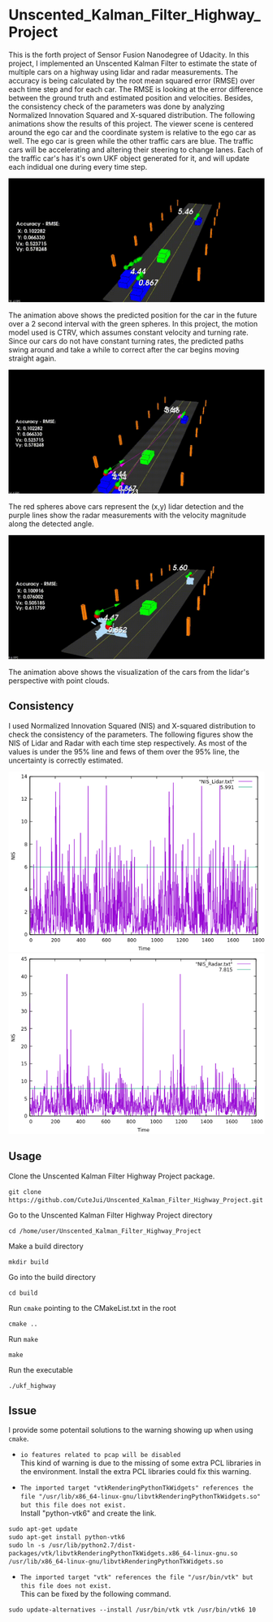 # Unscented_Kalman_Filter_Highway_Project
This is the forth project of Sensor Fusion Nanodegree of Udacity. In this project, I implemented an Unscented Kalman Filter to estimate the state of multiple cars on a highway using lidar and radar measurements. The accuracy is being calculated by the root mean squared error (RMSE) over each time step and for each car. The RMSE is looking at the error difference between the ground truth and estimated position and velocities. Besides, the consistency check of the parameters was done by analyzing Normalized Innovation Squared and X-squared distribution. The following animations show the results of this project. The viewer scene is centered around the ego car and the coordinate system is relative to the ego car as well. The ego car is green while the other traffic cars are blue. The traffic cars will be accelerating and altering their steering to change lanes. Each of the traffic car's has it's own UKF object generated for it, and will update each indidual one during every time step.

<img src="readme_resource/highway_1.gif">

The animation above shows the predicted position for the car in the future over a 2 second interval with the green spheres. In this project, the motion model used is CTRV, which assumes constant velocity and turning rate. Since our cars do not have constant turning rates, the predicted paths swing around and take a while to correct after the car begins moving straight again.

<img src="readme_resource/highway_2.gif">

The red spheres above cars represent the (x,y) lidar detection and the purple lines show the radar measurements with the velocity magnitude along the detected angle.

<img src="readme_resource/highway_3.gif">

The animation above shows the visualization of the cars from the lidar's perspective with point clouds.

## Consistency
I used Normalized Innovation Squared (NIS) and X-squared distribution to check the consistency of the parameters. The following figures show the NIS of Lidar and Radar with each time step respectively. As most of the values is under the 95% line and fews of them over the 95% line, the uncertainty is correctly estimated.

<img src="readme_resource/NIS_Lidar.png">
<img src="readme_resource/NIS_Radar.png">


## Usage
Clone the Unscented Kalman Filter Highway Project package.
```
git clone https://github.com/CuteJui/Unscented_Kalman_Filter_Highway_Project.git
```
Go to the Unscented Kalman Filter Highway Project directory
```
cd /home/user/Unscented_Kalman_Filter_Highway_Project
```
Make a build directory
```
mkdir build
```
Go into the build directory
```
cd build
```
Run `cmake` pointing to the CMakeList.txt in the root
```
cmake ..
```
Run `make`
```
make
```
Run the executable
```
./ukf_highway
```

## Issue
I provide some potentail solutions to the warning showing up when using `cmake`.
- `io features related to pcap will be disabled` \
This kind of warning is due to the missing of some extra PCL libraries in the environment. Install the extra PCL libraries could fix this warning.

- `The imported target "vtkRenderingPythonTkWidgets" references the file "/usr/lib/x86_64-linux-gnu/libvtkRenderingPythonTkWidgets.so" but this file does not exist.` \
Install "python-vtk6" and create the link.
```
sudo apt-get update
sudo apt-get install python-vtk6
sudo ln -s /usr/lib/python2.7/dist-packages/vtk/libvtkRenderingPythonTkWidgets.x86_64-linux-gnu.so /usr/lib/x86_64-linux-gnu/libvtkRenderingPythonTkWidgets.so
```

- `The imported target "vtk" references the file "/usr/bin/vtk" but this file does not exist.` \
This can be fixed by the following command.
```
sudo update-alternatives --install /usr/bin/vtk vtk /usr/bin/vtk6 10
```

